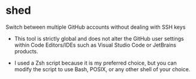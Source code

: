 # shed
Switch between multiple GitHub accounts without dealing with SSH keys

- This tool is strictly global and does not alter the GitHub user settings
  within Code Editors/IDEs such as Visual Studio Code or JetBrains products.

- I used a Zsh script because it is my preferred choice,
  but you can modify the script to use Bash, POSIX, or
  any other shell of your choice.
